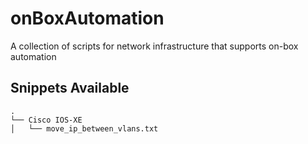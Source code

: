 # onBoxAutomation
A collection of scripts for network infrastructure that supports on-box automation

## Snippets Available
```
.
└── Cisco IOS-XE
│   └── move_ip_between_vlans.txt
```
